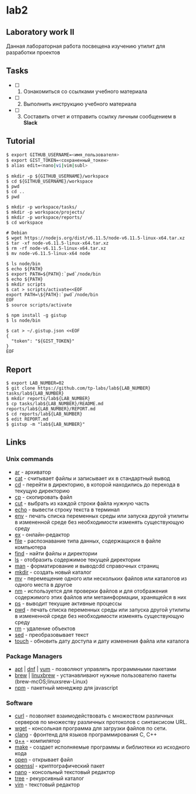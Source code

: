 # lab2

## Laboratory work II

Данная лабораторная работа посвещена изучению утилит для разработки проектов

## Tasks

- [ ] 1. Ознакомиться со ссылками учебного материала
- [ ] 2. Выполнить инструкцию учебного материала
- [ ] 3. Составить отчет и отправить ссылку личным сообщением в **Slack**
 
## Tutorial

```bash
$ export GITHUB_USERNAME=<имя_пользователя>
$ export GIST_TOKEN=<сохраненный_токен>
$ alias edit=<nano|vi|vim|subl>
```

```ShellSession
$ mkdir -p ${GITHUB_USERNAME}/workspace
$ cd ${GITHUB_USERNAME}/workspace
$ pwd
$ cd ..
$ pwd
```

```ShellSession
$ mkdir -p workspace/tasks/
$ mkdir -p workspace/projects/
$ mkdir -p workspace/reports/
$ cd workspace
```

```ShellSession
# Debian
$ wget https://nodejs.org/dist/v6.11.5/node-v6.11.5-linux-x64.tar.xz
$ tar -xf node-v6.11.5-linux-x64.tar.xz
$ rm -rf node-v6.11.5-linux-x64.tar.xz
$ mv node-v6.11.5-linux-x64 node
```

```ShellSession
$ ls node/bin 
$ echo ${PATH}
$ export PATH=${PATH}:`pwd`/node/bin
$ echo ${PATH}
$ mkdir scripts
$ cat > scripts/activate<<EOF
export PATH=\${PATH}:`pwd`/node/bin
EOF
$ source scripts/activate
```

```ShellSession
$ npm install -g gistup
$ ls node/bin
```

```ShellSession
$ cat > ~/.gistup.json <<EOF
{
  "token": "${GIST_TOKEN}"
}
EOF
```

## Report

```ShellSession
$ export LAB_NUMBER=02
$ git clone https://github.com/tp-labs/lab${LAB_NUMBER} tasks/lab${LAB_NUMBER}
$ mkdir reports/lab${LAB_NUMBER}
$ cp tasks/lab${LAB_NUMBER}/README.md reports/lab${LAB_NUMBER}/REPORT.md
$ cd reports/lab${LAB_NUMBER}
$ edit REPORT.md
$ gistup -m "lab${LAB_NUMBER}"
```

## Links

### Unix commands

- [ar](https://en.wikipedia.org/wiki/Ar_(Unix)) - архиватор
- [cat](https://en.wikipedia.org/wiki/Cat_(Unix)) - считывает файлы и записывает их в стандартный вывод
- [cd](https://en.wikipedia.org/wiki/Cd_(command)) - перейти в директорию, в которой находились до перехода в текущую директорию
- [cp](https://en.wikipedia.org/wiki/Cp_(Unix)) - скопировать файл
- [cut](https://en.wikipedia.org/wiki/Cut_(Unix)) - выбрать из каждой строки файла нужную часть
- [echo](https://en.wikipedia.org/wiki/Echo_(command)) -  вывести строку текста в терминал
- [env](https://en.wikipedia.org/wiki/Env_(shell)) - печать списка переменных среды или запуска другой утилиты в измененной среде без необходимости изменять существующую среду
- [ex](https://en.wikipedia.org/wiki/Ex_(editor)) - онлайн-редактор
- [file](https://en.wikipedia.org/wiki/File_(command)) - распознавание типа данных, содержащихся в файле компьютера
- [find](https://en.wikipedia.org/wiki/Find) -  найти файлы и директории
- [ls](https://en.wikipedia.org/wiki/Ls) - отобразить содержимое текущей директории
- [man](https://en.wikipedia.org/wiki/Man_page) - форматирование и выводcdd справочных страниц
- [mkdir](https://en.wikipedia.org/wiki/Mkdir) - создать новый каталог
- [mv](https://en.wikipedia.org/wiki/Mv) - перемещение одного или нескольких файлов или каталогов из одного места в другое
- [nm](https://en.wikipedia.org/wiki/Nm_(Unix)) - используется для проверки файлов и для отображения содержимого этих файлов или метаинформации, хранящейся в них
- [ps](https://en.wikipedia.org/wiki/Ps_(Unix)) - выводит текущие активные процессы
- [pwd](https://en.wikipedia.org/wiki/Pwd) - печать списка переменных среды или запуска другой утилиты в измененной среде без необходимости изменять существующую среду
- [rm](https://en.wikipedia.org/wiki/Rm_(Unix)) - удаление объектов
- [sed](https://en.wikipedia.org/wiki/Sed) - преобразовывает текст
- [touch](https://en.wikipedia.org/wiki/Touch_(Unix)) - обновить дату доступа и дату изменения файла или каталога

### Package Managers

- [apt](http://help.ubuntu.ru/wiki/apt) | [dnf](https://en.wikipedia.org/wiki/DNF_(software)) | [yum](https://fedoraproject.org/wiki/Yum/ru) - позволяют управлять программными пакетами
- [brew](https://brew.sh) | [linuxbrew](http://linuxbrew.sh) - устанавливают нужные пользователю пакеты (brew-mcOS;linuxsrew-Linux)
- [npm](https://docs.npmjs.com) - пакетный менеджер для javascript

### Software

- [curl](https://www.gitbook.com/book/bagder/everything-curl/details) - позволяет взаимодействовать с множеством различных серверов по множеству различных протоколов с синтаксисом URL.
- [wget](https://www.gnu.org/software/wget/manual/wget.pdf) - консольная программа для загрузки файлов по сети.
- [clang](https://clang.llvm.org) - фронтенд для языков программирования C, C++ 
- [g++](https://gcc.gnu.org/onlinedocs/gcc-4.0.2/gcc/G_002b_002b-and-GCC.html) - компилятор
- [make](https://en.wikipedia.org/wiki/Make_(software)) - создает исполняемые программы и библиотеки из исходного кода
- [open](https://developer.apple.com/legacy/library/documentation/Darwin/Reference/ManPages/man1/open.1.html) - открывает файл
- [openssl](https://www.openssl.org) - криптографический пакет 
- [nano](https://www.nano-editor.org) - консольный текстовый редактор 
- [tree](https://linux.die.net/man/1/tree) - рекурсивный каталог 
- [vim](http://www.vim.org) - текстовый редактор
